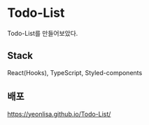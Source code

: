 # Todo-List
Todo-List를 만들어보았다.

## Stack
React(Hooks), TypeScript, Styled-components

## 배포
https://yeonlisa.github.io/Todo-List/